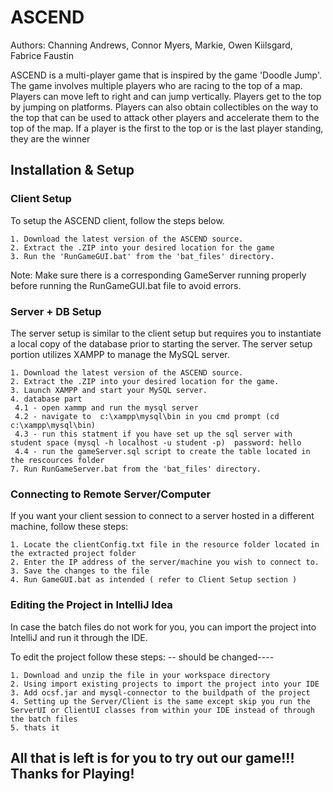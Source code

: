 # ASCEND
 Authors: Channing Andrews, Connor Myers, Markie, Owen Kiilsgard, Fabrice Faustin

ASCEND is a multi-player game that is inspired by 
the game 'Doodle Jump'. The game involves multiple players who are racing 
to the top of a map. Players can move left to right and can jump vertically. 
Players get to the top by jumping on platforms. Players can also obtain 
collectibles on the way to the top that can be used to attack other players 
and accelerate them to the top of the map. If a player is the first to the top 
or is the last player standing, they are the winner


 ## Installation & Setup


### Client Setup
To setup the ASCEND client, follow the steps below.
```
1. Download the latest version of the ASCEND source.
2. Extract the .ZIP into your desired location for the game
3. Run the 'RunGameGUI.bat' from the 'bat_files' directory.
```

Note: Make sure there is a corresponding GameServer running properly before running the RunGameGUI.bat file to avoid errors.

### Server + DB Setup

The server setup is similar to the client setup but requires you to instantiate a local copy of the database prior to starting the server. The server setup portion utilizes XAMPP to manage the MySQL server.
```
1. Download the latest version of the ASCEND source.
2. Extract the .ZIP into your desired location for the game.
3. Launch XAMPP and start your MySQL server.
4. database part
 4.1 - open xammp and run the mysql server
 4.2 - navigate to  c:\xampp\mysql\bin in you cmd prompt (cd c:\xampp\mysql\bin)
 4.3 - run this statment if you have set up the sql server with student space (mysql -h localhost -u student -p)  password: hello
 4.4 - run the gameServer.sql script to create the table located in the rescources folder 
7. Run RunGameServer.bat from the 'bat_files' directory.
```
### Connecting to Remote Server/Computer

If you want your client session to connect to a server hosted in a different machine, follow these steps:
```
1. Locate the clientConfig.txt file in the resource folder located in the extracted project folder
2. Enter the IP address of the server/machine you wish to connect to.
3. Save the changes to the file
4. Run GameGUI.bat as intended ( refer to Client Setup section )
```


### Editing the Project in IntelliJ Idea

In case the batch files do not work for you, you can import the project into IntelliJ and run it through the IDE.

To edit the project follow these steps: -- should be changed----
```
1. Download and unzip the file in your workspace directory
2. Using import existing projects to import the project into your IDE
3. Add ocsf.jar and mysql-connector to the buildpath of the project
4. Setting up the Server/Client is the same except skip you run the ServerUI or ClientUI classes from within your IDE instead of through the batch files
5. thats it
```

## All that is left is for you to try out our game!!! Thanks for Playing!

```
